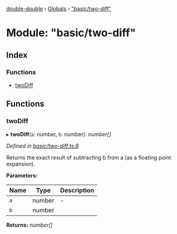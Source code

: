 [double-double](../README.md) › [Globals](../globals.md) › ["basic/two-diff"](_basic_two_diff_.md)

# Module: "basic/two-diff"

## Index

### Functions

* [twoDiff](_basic_two_diff_.md#twodiff)

## Functions

###  twoDiff

▸ **twoDiff**(`a`: number, `b`: number): *number[]*

*Defined in [basic/two-diff.ts:8](https://github.com/FlorisSteenkamp/double-double/blob/bf93768/src/basic/two-diff.ts#L8)*

Returns the exact result of subtracting b from a (as a floating point
expansion).

**Parameters:**

Name | Type | Description |
------ | ------ | ------ |
`a` | number | - |
`b` | number |   |

**Returns:** *number[]*
